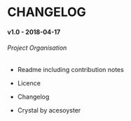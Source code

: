 # CHANGELOG

#### v1.0 - 2018-04-17

###### Project Organisation

 - Readme including contribution notes
 - Licence
 - Changelog


 - Crystal by acesoyster
